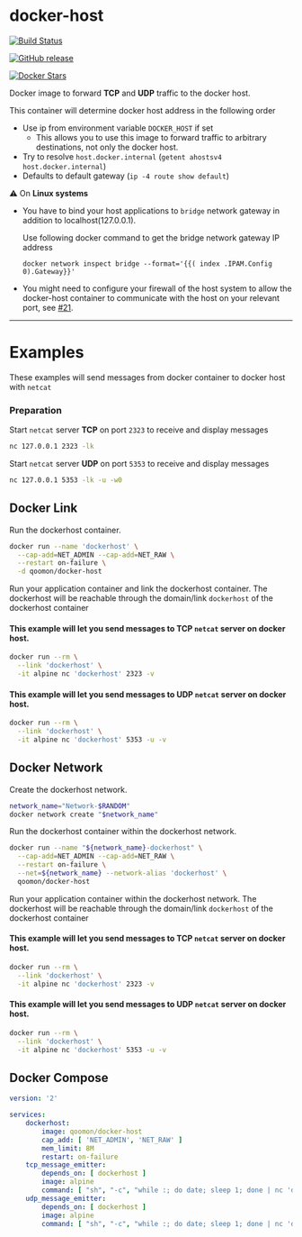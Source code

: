 
# docker-host

[![Build Status](https://travis-ci.com/qoomon/docker-host.svg?branch=master)](https://travis-ci.com/qoomon/docker-host)

[![GitHub release](https://img.shields.io/github/release/qoomon/docker-host.svg)](https://hub.docker.com/r/qoomon/docker-host/)

[![Docker Stars](https://img.shields.io/docker/pulls/qoomon/docker-host.svg)](https://hub.docker.com/r/qoomon/docker-host/)

Docker image to forward **TCP** and **UDP** traffic to the docker host. 

This container will determine docker host address in the following order
* Use ip from environment variable `DOCKER_HOST` if set
  * This allows you to use this image to forward traffic to arbitrary destinations, not only the docker host.
* Try to resolve `host.docker.internal` (`getent ahostsv4 host.docker.internal`)
* Defaults to default gateway (`ip -4 route show default`)

⚠️ On **Linux systems** 

* You have to bind your host applications to `bridge` network gateway in addition to localhost(127.0.0.1). 

  Use following docker command to get the bridge network gateway IP address 

  `docker network inspect bridge --format='{{( index .IPAM.Config 0).Gateway}}'`

* You might need to configure your firewall of the host system to allow the docker-host container to communicate with the host on your relevant port, see [#21](https://github.com/qoomon/docker-host/issues/21#issuecomment-497831038).

---

# Examples
These examples will send messages from docker container to docker host with `netcat`

### Preparation
Start `netcat` server **TCP** on port `2323` to receive and display messages
```sh
nc 127.0.0.1 2323 -lk
```
Start `netcat` server **UDP** on port `5353` to receive and display messages
```sh
nc 127.0.0.1 5353 -lk -u -w0
```   

## Docker Link
Run the dockerhost container.
```sh
docker run --name 'dockerhost' \
  --cap-add=NET_ADMIN --cap-add=NET_RAW \
  --restart on-failure \
  -d qoomon/docker-host
```
Run your application container and link the dockerhost container.
The dockerhost will be reachable through the domain/link `dockerhost` of the dockerhost container
#### This example will let you send messages to **TCP** `netcat` server on docker host.
```sh
docker run --rm \
  --link 'dockerhost' \
  -it alpine nc 'dockerhost' 2323 -v
```
#### This example will let you send messages to **UDP** `netcat` server on docker host.
```sh
docker run --rm \
  --link 'dockerhost' \
  -it alpine nc 'dockerhost' 5353 -u -v
```

## Docker Network
Create the dockerhost network.
```sh
network_name="Network-$RANDOM"
docker network create "$network_name"
```
Run the dockerhost container within the dockerhost network.
```sh
docker run --name "${network_name}-dockerhost" \
  --cap-add=NET_ADMIN --cap-add=NET_RAW \
  --restart on-failure \
  --net=${network_name} --network-alias 'dockerhost' \
  qoomon/docker-host
```
Run your application container within the dockerhost network.
The dockerhost will be reachable through the domain/link `dockerhost` of the dockerhost container
#### This example will let you send messages to **TCP** `netcat` server on docker host.
```sh
docker run --rm \
  --link 'dockerhost' \
  -it alpine nc 'dockerhost' 2323 -v
```
#### This example will let you send messages to **UDP** `netcat` server on docker host.
```sh
docker run --rm \
  --link 'dockerhost' \
  -it alpine nc 'dockerhost' 5353 -u -v
```

## Docker Compose
```yaml
version: '2'

services:
    dockerhost:
        image: qoomon/docker-host
        cap_add: [ 'NET_ADMIN', 'NET_RAW' ]
        mem_limit: 8M
        restart: on-failure
    tcp_message_emitter:
        depends_on: [ dockerhost ]
        image: alpine
        command: [ "sh", "-c", "while :; do date; sleep 1; done | nc 'dockerhost' 2323 -v"]
    udp_message_emitter:
        depends_on: [ dockerhost ]
        image: alpine
        command: [ "sh", "-c", "while :; do date; sleep 1; done | nc 'dockerhost' 5353 -u -v"]
```
